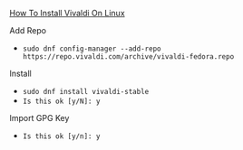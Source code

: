[How To Install Vivaldi On Linux](https://www.makeuseof.com/how-to-install-vivaldi-on-linux/)<br />

Add Repo
* `sudo dnf config-manager --add-repo https://repo.vivaldi.com/archive/vivaldi-fedora.repo`

Install
* `sudo dnf install vivaldi-stable`
* `Is this ok [y/N]: y`

Import GPG Key
* `Is this ok [y/n]: y`
